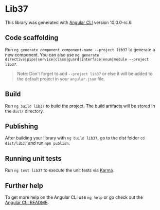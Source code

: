 # Lib37

This library was generated with [Angular CLI](https://github.com/angular/angular-cli) version 10.0.0-rc.6.

## Code scaffolding

Run `ng generate component component-name --project lib37` to generate a new component. You can also use `ng generate directive|pipe|service|class|guard|interface|enum|module --project lib37`.
> Note: Don't forget to add `--project lib37` or else it will be added to the default project in your `angular.json` file. 

## Build

Run `ng build lib37` to build the project. The build artifacts will be stored in the `dist/` directory.

## Publishing

After building your library with `ng build lib37`, go to the dist folder `cd dist/lib37` and run `npm publish`.

## Running unit tests

Run `ng test lib37` to execute the unit tests via [Karma](https://karma-runner.github.io).

## Further help

To get more help on the Angular CLI use `ng help` or go check out the [Angular CLI README](https://github.com/angular/angular-cli/blob/master/README.md).
